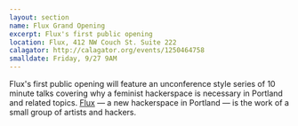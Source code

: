 ```yaml
---
layout: section
name: Flux Grand Opening
excerpt: Flux's first public opening 
location: Flux, 412 NW Couch St. Suite 222
calagator: http://calagator.org/events/1250464758
smalldate: Friday, 9/27 9AM
---	
```


Flux's first public opening will feature an unconference style series of 10 minute talks covering why a feminist hackerspace is necessary in Portland and related topics.
[Flux](http://www.fluxlab.io/) — a new hackerspace in Portland — is the work of a small group of artists and hackers.
